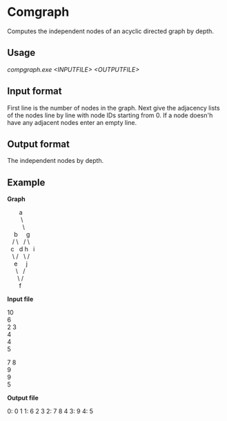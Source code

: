 Comgraph
========

Computes the independent nodes of an acyclic directed graph by depth.

Usage
--------

_compgraph.exe \<INPUTFILE\> \<OUTPUTFILE\>_

Input format
-------------

First line is the number of nodes in the graph. Next give the adjacency lists of the nodes line by line with node IDs starting from 0. If a node doesn'h have any adjacent nodes enter an empty line.

Output format
---------------

The independent nodes by depth.

Example
---------

**Graph**

&nbsp;&nbsp;&nbsp;&nbsp;&nbsp;&nbsp;&nbsp;a  
&nbsp;&nbsp;&nbsp;&nbsp;&nbsp;&nbsp;&nbsp;&nbsp;\\  
&nbsp;&nbsp;&nbsp;&nbsp;&nbsp;&nbsp;&nbsp;&nbsp;&nbsp;\\  
&nbsp;&nbsp;&nbsp;&nbsp;b&nbsp;&nbsp;&nbsp;&nbsp;&nbsp;g  
&nbsp;&nbsp;&nbsp;/&nbsp;\\&nbsp;&nbsp;&nbsp;/&nbsp;\\  
&nbsp;&nbsp;c&nbsp;&nbsp;&nbsp;d&nbsp;h&nbsp;&nbsp;&nbsp;i  
&nbsp;&nbsp;&nbsp;\\&nbsp;/&nbsp;&nbsp;&nbsp;\\&nbsp;/  
&nbsp;&nbsp;&nbsp;&nbsp;e&nbsp;&nbsp;&nbsp;&nbsp;&nbsp;j  
&nbsp;&nbsp;&nbsp;&nbsp;&nbsp;\\&nbsp;&nbsp;&nbsp;/  
&nbsp;&nbsp;&nbsp;&nbsp;&nbsp;&nbsp;\\&nbsp;/  
&nbsp;&nbsp;&nbsp;&nbsp;&nbsp;&nbsp;&nbsp;f  

**Input file**

10  
6  
2 3  
4  
4  
5  
  
7 8  
9  
9  
5  

**Output file**

0: 0 1 
1: 6 2 3 
2: 7 8 4 
3: 9 
4: 5 
